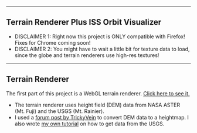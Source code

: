 -------------------------------------------------------------------------------
Terrain Renderer Plus ISS Orbit Visualizer
--------------------------------------------------------------------------------
* DISCLAIMER 1: Right now this project is ONLY compatible with Firefox! Fixes for Chrome coming soon!
* DISCLAIMER 2: You might have to wait a little bit for texture data to load, since the globe and terrain renderers use high-res textures!

-------------------------------------------------------------------------------
Terrain Renderer
-------------------------------------------------------------------------------
The first part of this project is a WebGL terrain renderer. [Click here to see it.](http://nmarshak1337.github.io/Project5-WebGL/part1/terrain_render.html)

* The terrain renderer uses height field (DEM) data from NASA ASTER (Mt. Fuji) and the USGS (Mt. Rainier). 
* I used a [forum post by TrickyVein](http://forums.nexusmods.com/index.php?/topic/517230-tutorial-converting-a-dem-to-a-heightmap/) to convert DEM data to a heightmap. I also wrote [my own tutorial](http://lightspeedbanana.blogspot.com/2013/11/getting-nasa-height-field-data.html) on how to get data from the USGS.
